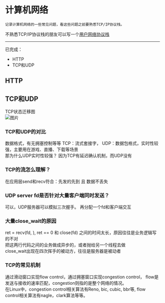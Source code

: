 # 计算机网络
    记录计算机网络的一些常见问题，看这些问题之前要熟悉TCP/IP协议栈。
不熟悉TCP/IP协议栈的朋友可以写一个[用户网络协议栈](https://github.com/chouring/cs-it-knowledge/tree/main/net/tcpip)<br>

---
已完成：
- HTTP
- TCP和UDP

## HTTP

## TCP和UDP
TCP状态迁移图<br>
![图片](https://user-images.githubusercontent.com/75822806/173028003-8678f131-86ea-40dd-bf61-93bb54999870.png)
### TCP和UDP的对比
数据格式，有无拥塞控制等等
TCP：流式套接字，
UDP：数据包格式，实时性较强，主要用在游戏、直播、下载等场景<br>
那为什么UDP实时性较强？ 因为TCP有延迟确认机制，而UDP没有<br>
### TCP的流怎么理解？ 
在应用层send和recv符合：先发的先到 且 数据不丢失

### UDP server fd是否针对大量客户端同时发送？
可以，UDP服务器可以模拟三次握手。 再分配一个fd和客户端交互

### 大量close_wait的原因
ret = recv(fd, ), ret == 0 和 close(fd) 之间的时间太长，原因往往是业务逻辑写的不对<br>
把这两行代码之间的业务做成异步的，或者抛给另一个线程去做<br>
close_wait出现在四次挥手的被动方，往往是服务器是被动者<br>

### TCP的常见机制
通过滑动窗口实现flow control，通过拥塞窗口实现congestion control，
flow是发送与接收的速率匹配，congestion则指的是整个网络的情况。<br>
在Linux中，congestion control相关算法有Reno, bic, cubic, bbr等, flow control相关算法有nagle，clark算法等等。



